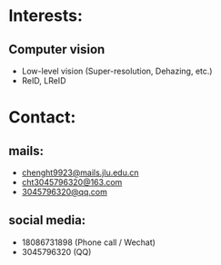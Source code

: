 # Interests:
## Computer vision 
- Low-level vision (Super-resolution, Dehazing, etc.)
- ReID, LReID

# Contact:
## mails:
- chenght9923@mails.jlu.edu.cn
- cht3045796320@163.com
- 3045796320@qq.com
## social media:
- 18086731898 (Phone call / Wechat)
- 3045796320 (QQ)
